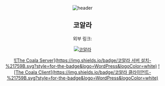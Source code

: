 <div align=center>
  
![header](https://capsule-render.vercel.app/api?type=waving&color=auto&text=UROUS3814&section=header&height=250&fontsize=70)

## 코알라  

  
  외부 링크:
  
 [![코알라](https://img.shields.io/badge/홈페이지-%21759B.svg?style=for-the-badge&logo=WordPress&logoColor=white)](https://thecoala.io)
  
  [![The Coala Server](https://img.shields.io/badge/코알라 서버 설치-%21759B.svg?style=for-the-badge&logo=WordPress&logoColor=white)](https://s3.ap-northeast-2.amazonaws.com/page.thecoala.io/server_down/CoalaSetup%5BT%5D.exe)
  [![The Coala Client](https://img.shields.io/badge/코알라 클라이언트-%21759B.svg?style=for-the-badge&logo=WordPress&logoColor=white)](https://s3.ap-northeast-2.amazonaws.com/page.thecoala.io/downloads/CoalaDownloader.exe)

